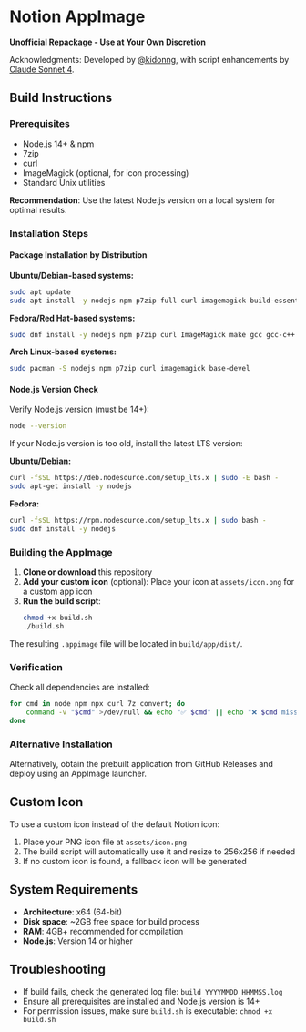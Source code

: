 # Notion AppImage

**Unofficial Repackage - Use at Your Own Discretion**

Acknowledgments: Developed by [@kidonng](https://github.com/kidonng/notion-appimage), with script enhancements by [Claude Sonnet 4](https://claude.ai).

## Build Instructions

### Prerequisites
- Node.js 14+ & npm
- 7zip
- curl
- ImageMagick (optional, for icon processing)
- Standard Unix utilities

**Recommendation**: Use the latest Node.js version on a local system for optimal results.

### Installation Steps

#### Package Installation by Distribution

**Ubuntu/Debian-based systems:**
```bash
sudo apt update
sudo apt install -y nodejs npm p7zip-full curl imagemagick build-essential
```

**Fedora/Red Hat-based systems:**  
```bash
sudo dnf install -y nodejs npm p7zip curl ImageMagick make gcc gcc-c++
```

**Arch Linux-based systems:**
```bash
sudo pacman -S nodejs npm p7zip curl imagemagick base-devel
```

#### Node.js Version Check
Verify Node.js version (must be 14+):
```bash
node --version
```

If your Node.js version is too old, install the latest LTS version:

**Ubuntu/Debian:**
```bash
curl -fsSL https://deb.nodesource.com/setup_lts.x | sudo -E bash -
sudo apt-get install -y nodejs
```

**Fedora:**
```bash
curl -fsSL https://rpm.nodesource.com/setup_lts.x | sudo bash -
sudo dnf install -y nodejs
```

### Building the AppImage

1. **Clone or download** this repository
2. **Add your custom icon** (optional): Place your icon at `assets/icon.png` for a custom app icon
3. **Run the build script**:
   ```bash
   chmod +x build.sh
   ./build.sh
   ```

The resulting `.appimage` file will be located in `build/app/dist/`.

### Verification
Check all dependencies are installed:
```bash
for cmd in node npm npx curl 7z convert; do
    command -v "$cmd" >/dev/null && echo "✅ $cmd" || echo "❌ $cmd missing"
done
```

### Alternative Installation
Alternatively, obtain the prebuilt application from GitHub Releases and deploy using an AppImage launcher.

## Custom Icon
To use a custom icon instead of the default Notion icon:
1. Place your PNG icon file at `assets/icon.png` 
2. The build script will automatically use it and resize to 256x256 if needed
3. If no custom icon is found, a fallback icon will be generated

## System Requirements
- **Architecture**: x64 (64-bit)
- **Disk space**: ~2GB free space for build process  
- **RAM**: 4GB+ recommended for compilation
- **Node.js**: Version 14 or higher

## Troubleshooting
- If build fails, check the generated log file: `build_YYYYMMDD_HHMMSS.log`
- Ensure all prerequisites are installed and Node.js version is 14+
- For permission issues, make sure `build.sh` is executable: `chmod +x build.sh`
